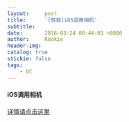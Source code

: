 ```yaml
---
layout:     post
title:      '[转载]iOS调用相机'
subtitle:   
date:       2016-03-24 09:44:03 +0800
author:     Rookie
header-img: 
catalog: true
stickie: false
tags:
    - OC
---
```


#### iOS调用相机

[详情请点击这里](https://blog.csdn.net/houyu_1983/article/details/10179751)